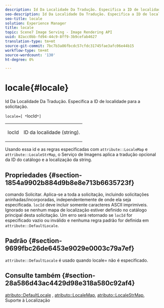 ```yaml
---
description: Id Da Localidade Da Tradução. Especifica a ID de localidade para a solicitação.
seo-description: Id Da Localidade Da Tradução. Especifica a ID de localidade para a solicitação.
seo-title: locale
solution: Experience Manager
title: locale
topic: Scene7 Image Serving - Image Rendering API
uuid: 82acc0bb-fd94-44c9-8ff9-3b9cefab4627
translation-type: tm+mt
source-git-commit: 7bc7b3a86fbcdc57cfdc31745fae3afc06e44b15
workflow-type: tm+mt
source-wordcount: '130'
ht-degree: 0%

---
```



# locale{#locale}

Id Da Localidade Da Tradução. Especifica a ID de localidade para a solicitação.

`locale=[ *`locId`*]`

<table id="simpletable_C1899AD02C984ED3896B7620916637E7"> 
 <tr class="strow"> 
  <td class="stentry"> <p><span class="codeph"> <span class="varname"> locId</span></span> </p> </td> 
  <td class="stentry"> <p>ID da localidade (string). </p></td> 
 </tr> 
</table>

Usando essa id e as regras especificadas com `attribute::LocaleMap` e `attribute::LocaleStrMap`, o Serviço de Imagens aplica a tradução opcional da ID do catálogo e a localização da string.

## Propriedades {#section-1854a9902b884d9b8e8e713b6635723f}

comando Solicitar. Aplica-se a toda a solicitação, incluindo solicitações aninhadas/incorporadas, independentemente de onde ela seja especificada. `locId` deve incluir somente caracteres ASCII imprimíveis. Ignorado se nenhum mapa de localização estiver definido no catálogo principal desta solicitação. Um erro será retornado se `locId` for especificado vazio ou inválido e nenhuma regra padrão for definida em `attribute::DefaultLocale`.

## Padrão {#section-9699fbc26de6453e9029e0003c79a7ef}

`attribute::DefaultLocale` é usado quando locale= não é especificado.

## Consulte também {#section-28a586d43ac4429d98e318a580c92af4}

[atributo::DefaultLocale](../../../../../is-api/image-catalog/image-serving-api-ref/c-image-catalog-reference/c-attributes-reference/r-defaultlocale.md#reference-69462ad9923f464f80c2c012342a6b6b) ,  [atributo::LocaleMap](../../../../../is-api/image-catalog/image-serving-api-ref/c-image-catalog-reference/c-attributes-reference/r-localemap.md#reference-49bbf598f8ea47c3a563755cef306318),  [atributo::LocaleStrMap](../../../../../is-api/image-catalog/image-serving-api-ref/c-image-catalog-reference/c-attributes-reference/r-localestrmap.md#reference-98c42070a4bc4baf92537132be2b5b1e), Suporte à Localização
